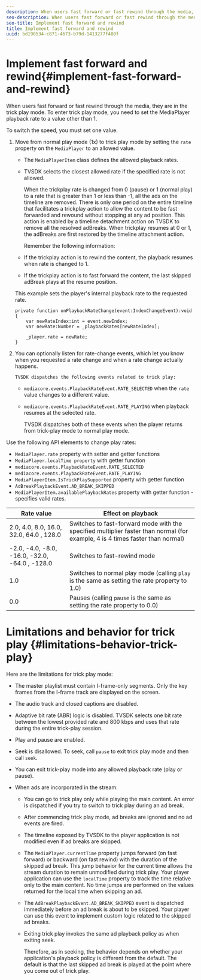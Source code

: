 ```yaml
---
description: When users fast forward or fast rewind through the media, they are in the trick play mode. To enter trick play mode, you need to set the MediaPlayer playback rate to a value other than 1.
seo-description: When users fast forward or fast rewind through the media, they are in the trick play mode. To enter trick play mode, you need to set the MediaPlayer playback rate to a value other than 1.
seo-title: Implement fast forward and rewind
title: Implement fast forward and rewind
uuid: bd190534-c871-4673-b79d-1413277f480f
---
```


# Implement fast forward and rewind{#implement-fast-forward-and-rewind}

When users fast forward or fast rewind through the media, they are in the trick play mode. To enter trick play mode, you need to set the MediaPlayer playback rate to a value other than 1.

To switch the speed, you must set one value. 

1. Move from normal play mode (1x) to trick play mode by setting the `rate` property on the `MediaPlayer` to an allowed value.

    * The `MediaPlayerItem` class defines the allowed playback rates. 
    * TVSDK selects the closest allowed rate if the specified rate is not allowed.

       When the trickplay rate is changed from 0 (pause) or 1 (normal play) to a rate that is greater than 1 or less than -1, all the ads on the timeline are removed. There is only one period on the entire timeline that facilitates a trickplay action to allow the content to be fast forwarded and rewound without stopping at any ad position. This action is enabled by a timeline detachment action on TVSDK to remove all the resolved adBreaks. When trickplay resumes at 0 or 1, the adBreaks are first restored by the timeline attachment action.

       Remember the following information:

    * If the trickplay action is to rewind the content, the playback resumes when rate is changed to 1. 
    * If the trickplay action is to fast forward the content, the last skipped adBreak plays at the resume position.

   This example sets the player's internal playback rate to the requested rate.

   ```
   private function onPlaybackRateChange(event:IndexChangeEvent):void { 
       var newRateIndex:int = event.newIndex; 
       var newRate:Number = _playbackRates[newRateIndex]; 
    
       _player.rate = newRate; 
   } 
   
   ```

1. You can optionally listen for rate-change events, which let you know when you requested a rate change and when a rate change actually happens.

       TVSDK dispatches the following events related to trick play:

    * `mediacore.events.PlaybackRateEvent.RATE_SELECTED` when the `rate` value changes to a different value. 
    
    * `mediacore.events.PlaybackRateEvent.RATE_PLAYING` when playback resumes at the selected rate.

       TVSDK dispatches both of these events when the player returns from trick-play mode to normal play mode. 
    
Use the following API elements to change play rates:

* `MediaPlayer.rate` property with setter and getter functions 
* `MediaPlayer.localTime property` with getter function 
* `mediacore.events.PlaybackRateEvent.RATE_SELECTED` 
* `mediacore.events.PlaybackRateEvent.RATE_PLAYING` 
* `MediaPlayerItem.IsTrickPlaySupported` property with getter function 
* `AdBreakPlaybackEvent.AD_BREAK_SKIPPED` 
* `MediaPlayerItem.availablePlaybackRates` property with getter function - specifies valid rates.

|  Rate value  | Effect on playback  |
|---|---|
|  2.0, 4.0, 8.0, 16.0, 32.0, 64.0  , 128.0   | Switches to fast-forward mode with the specified multiplier faster than normal (for example, 4 is 4 times faster than normal)  |
|  -2.0, -4.0, -8.0, -16.0, -32.0, -64.0  , -128.0   | Switches to fast-rewind mode  |
|  1.0  | Switches to normal play mode (calling `play` is the same as setting the rate property to 1.0)  |
|  0.0  | Pauses (calling `pause` is the same as setting the rate property to 0.0)  |

# Limitations and behavior for trick play {#limitations-behavior-trick-play}

Here are the limitations for trick play mode:

* The master playlist must contain I-frame-only segments. Only the key frames from the I-frame track are displayed on the screen. 
* The audio track and closed captions are disabled. 
* Adaptive bit rate (ABR) logic is disabled. TVSDK selects one bit rate between the lowest provided rate and 800 kbps and uses that rate during the entire trick-play session. 
* Play and pause are enabled. 
* Seek is disallowed. To seek, call `pause` to exit trick play mode and then call `seek`. 

* You can exit trick-play mode into any allowed playback rate (play or pause). 
* When ads are incorporated in the stream:

    * You can go to trick play only while playing the main content. An error is dispatched if you try to switch to trick play during an ad break. 
    * After commencing trick play mode, ad breaks are ignored and no ad events are fired. 
    * The timeline exposed by TVSDK to the player application is not modified even if ad breaks are skipped. 
    * The `MediaPlayer.currentTime` property jumps forward (on fast forward) or backward (on fast rewind) with the duration of the skipped ad break. This jump behavior for the current time allows the stream duration to remain unmodified during trick play. Your player application can use the `localTime` property to track the time relative only to the main content. No time jumps are performed on the values returned for the local time when skipping an ad. 
    
    * The `AdBreakPlaybackEvent.AD_BREAK_SKIPPED` event is dispatched immediately before an ad break is about to be skipped. Your player can use this event to implement custom logic related to the skipped ad breaks. 
    * Exiting trick play invokes the same ad playback policy as when exiting seek.

      Therefore, as in seeking, the behavior depends on whether your application's playback policy is different from the default. The default is that the last skipped ad break is played at the point where you come out of trick play.

